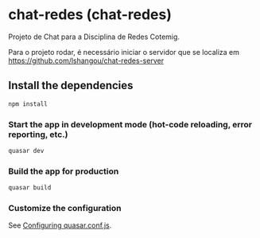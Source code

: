 # chat-redes (chat-redes)

Projeto de Chat para a Disciplina de Redes Cotemig.

Para o projeto rodar, é necessário iniciar o servidor que se localiza em https://github.com/lshangou/chat-redes-server

## Install the dependencies
```bash
npm install
```

### Start the app in development mode (hot-code reloading, error reporting, etc.)
```bash
quasar dev
```


### Build the app for production
```bash
quasar build
```

### Customize the configuration
See [Configuring quasar.conf.js](https://v1.quasar.dev/quasar-cli/quasar-conf-js).
